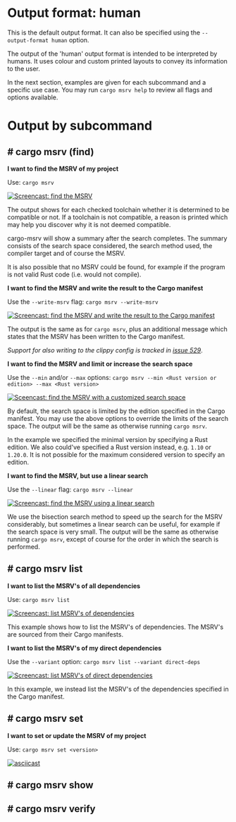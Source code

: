 # Output format: human

This is the default output format. It can also be specified using the `--output-format human` option.

The output of the 'human' output format is intended to be interpreted by humans. It uses colour and custom printed
layouts to convey its information to the user. 

In the next section, examples are given for each subcommand and a specific use case. You may run `cargo msrv help` to
review all flags and options available.

# Output by subcommand

## \# cargo msrv (find)

**I want to find the MSRV of my project**

Use: `cargo msrv`

[![Screencast: find the MSRV](https://asciinema.org/a/530521.svg)](https://asciinema.org/a/530521)

The output shows for each checked toolchain whether it is determined to be compatible or not.
If a toolchain is not compatible, a reason is printed which may help you discover why it is not deemed compatible.

cargo-msrv will show a summary after the search completes. The summary consists of the search space considered,
the search method used, the compiler target and of course the MSRV.

It is also possible that no MSRV could be found, for example if the program is not valid Rust code (i.e. would not compile).

**I want to find the MSRV and write the result to the Cargo manifest**

Use the `--write-msrv` flag: `cargo msrv --write-msrv`

[![Screencast: find the MSRV and write the result to the Cargo manifest](https://asciinema.org/a/530521.svg)](https://asciinema.org/a/530521)

The output is the same as for `cargo msrv`, plus an additional message which states that the MSRV has been written to
the Cargo manifest.

_Support for also writing to the clippy config is tracked in 
[issue 529](https://github.com/foresterre/cargo-msrv/issues/529)_.

**I want to find the MSRV and limit or increase the search space**

Use the `--min` and/or `--max` options: `cargo msrv --min <Rust version or edition> --max <Rust version>`

[![Sceencast: find the MSRV with a customized search space](https://asciinema.org/a/SEqHCRxI5xe0eizaBbIraHZcV.svg)](https://asciinema.org/a/SEqHCRxI5xe0eizaBbIraHZcV)

By default, the search space is limited by the edition specified in the Cargo manifest. You may use the above
options to override the limits of the search space. The output will be the same as otherwise running `cargo msrv`.

In the example we specified the minimal version by specifying a Rust edition. We also could've specified a Rust version
instead, e.g. `1.10` or `1.20.0`. It is not possible for the maximum considered version to specify an edition.

**I want to find the MSRV, but use a linear search**

Use the `--linear` flag: `cargo msrv --linear`

[![Screencast: find the MSRV using a linear search](https://asciinema.org/a/530645.svg)](https://asciinema.org/a/530645)

We use the bisection search method to speed up the search for the MSRV considerably, but sometimes a linear search
can be useful, for example if the search space is very small. The output will be the same as otherwise running
`cargo msrv`, except of course for the order in which the search is performed.

## \# cargo msrv list

**I want to list the MSRV's of all dependencies**

Use: `cargo msrv list`

[![Screencast: list MSRV's of dependencies](https://asciinema.org/a/530652.svg)](https://asciinema.org/a/530652)

This example shows how to list the MSRV's of dependencies. The MSRV's are sourced from their Cargo manifests.

**I want to list the MSRV's of my direct dependencies**

Use the `--variant` option: `cargo msrv list --variant direct-deps`

[![Screencast: list MSRV's of direct dependencies](https://asciinema.org/a/AU2Xaq1hrXUYfjLdUvDzZHaCC.svg)](https://asciinema.org/a/AU2Xaq1hrXUYfjLdUvDzZHaCC)

In this example, we instead list the MSRV's of the dependencies specified in the Cargo manifest.

## \# cargo msrv set

**I want to set or update the MSRV of my project**

Use: `cargo msrv set <version>`

[![asciicast](https://asciinema.org/a/530670.svg)](https://asciinema.org/a/530670)

## \# cargo msrv show

## \# cargo msrv verify

